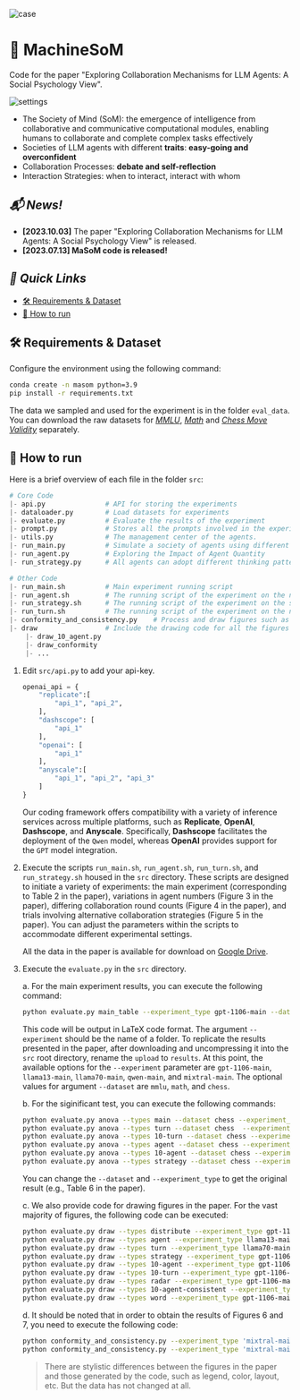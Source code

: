 
![case](figs/gif.gif)


# 🧩 MachineSoM

Code for the paper "Exploring Collaboration Mechanisms for LLM Agents: A Social Psychology View".

![settings](figs/setting.jpg)


- The Society of Mind (SoM): the emergence of intelligence from collaborative and communicative computational modules, enabling humans to collaborate and complete complex tasks effectively
- Societies of LLM agents with different **traits**: **easy-going and overconfident**
- Collaboration Processes: **debate and self-reflection**
- Interaction Strategies: when to interact, interact with whom

## *📬 News!*

- **[2023.10.03]** The paper "Exploring Collaboration Mechanisms for LLM Agents: A Social Psychology View" is released.
- **[2023.07.13] MaSoM code is released!**

## *🎉 Quick Links*

- [🛠️ Requirements & Dataset](#1)
- [🚴 How to run](#2)


<h2 id="1">🛠️ Requirements & Dataset</h2>

Configure the environment using the following command:

```bash
conda create -n masom python=3.9
pip install -r requirements.txt
```

The data we sampled and used for the experiment is in the folder `eval_data`. You can download the raw datasets for *[MMLU](https://huggingface.co/datasets/cais/mmlu)*, *[Math](https://github.com/google/BIG-bench/blob/761845c22056c885429efd2cfcec345ae00c1de7/bigbench/benchmark_tasks/chess_state_tracking/synthetic_short/task.json)* and *[Chess Move Validity](https://github.com/hendrycks/math)* separately. 


<h2 id="2">🚴 How to run</h2>

Here is a brief overview of each file in the folder `src`:

```python
# Core Code
|- api.py			    # API for storing the experiments
|- dataloader.py	    # Load datasets for experiments
|- evaluate.py		    # Evaluate the results of the experiment
|- prompt.py		    # Stores all the prompts involved in the experiment.
|- utils.py			    # The management center of the agents.
|- run_main.py		    # Simulate a society of agents using different collaborative strategies to solve problems (main experiment)
|- run_agent.py         # Exploring the Impact of Agent Quantity
|- run_strategy.py      # All agents can adopt different thinking patterns for collaboration

# Other Code
|- run_main.sh          # Main experiment running script
|- run_agent.sh         # The running script of the experiment on the number of agents
|- run_strategy.sh      # The running script of the experiment on the strategies
|- run_turn.sh          # The running script of the experiment on the number of collaboration rounds
|- conformity_and_consistency.py    # Process and draw figures such as Figure 6 and Figure 7 in the paper
|- draw                 # Include the drawing code for all the figures in the paper
    |- draw_10_agent.py
    |- draw_conformity
    |- ...
```

1. Edit `src/api.py` to add your api-key.

   ```python
   openai_api = {
       "replicate":[
           "api_1", "api_2", 
       ],
       "dashscope": [
           "api_1"
       ],
       "openai": [
           "api_1"
       ],
       "anyscale":[
           "api_1", "api_2", "api_3"
       ]
   }
   ```

   Our coding framework offers compatibility with a variety of inference services across multiple platforms, such as **Replicate**, **OpenAI**, **Dashscope**, and **Anyscale**. Specifically, **Dashscope** facilitates the deployment of the `Qwen` model, whereas **OpenAI** provides support for the `GPT` model integration.


2. Execute the scripts `run_main.sh`, `run_agent.sh`, `run_turn.sh`, and `run_strategy.sh` housed in the `src` directory. These scripts are designed to initiate a variety of experiments: the main experiment (corresponding to Table 2 in the paper), variations in agent numbers (Figure 3 in the paper), differing collaboration round counts (Figure 4 in the paper), and trials involving alternative collaboration strategies (Figure 5 in the paper). You can adjust the parameters within the scripts to accommodate different experimental settings.

    All the data in the paper is available for download on [Google Drive]().


3. Execute the `evaluate.py` in the `src` directory. 

    a. For the main experiment results, you can execute the following command:
    ```bash
    python evaluate.py main_table --experiment_type gpt-1106-main --dataset mmlu
    ```
    This code will be output in LaTeX code format. The argument `--experiment` should be the name of a folder. To replicate the results presented in the paper, after downloading and uncompressing it into the `src` root directory, rename the `upload` to `results`. At this point, the available options for the `--experiment` parameter are `gpt-1106-main`, `llama13-main`, `llama70-main`, `qwen-main`, and `mixtral-main`. The optional values for argument `--dataset` are `mmlu`, `math`, and `chess`.

    b. For the siginificant test, you can execute the following commands:
    ```bash
    python evaluate.py anova --types main --dataset chess --experiment_type "['llama13-main','gpt-1106-main']"
    python evaluate.py anova --types turn --dataset chess  --experiment_type "['llama13-turn-4','llama70-turn-4']"
    python evaluate.py anova --types 10-turn --dataset chess --experiment_type "['gpt-1106-turn-10', 'qwen-turn-10', 'mixtral-turn-10']"
    python evaluate.py anova --types agent --dataset chess --experiment_type "['llama13-main','llama70-main']"
    python evaluate.py anova --types 10-agent --dataset chess --experiment_type "['gpt-1106-main','qwen-main']"
    python evaluate.py anova --types strategy --dataset chess --experiment_type "['gpt-1106-main','qwen-main']"
    ```
    You can change the `--dataset` and `--experiment_type` to get the original result (e.g., Table 6 in the paper).

    c. We also provide code for drawing figures in the paper. For the vast majority of figures, the following code can be executed:
    ```bash
    python evaluate.py draw --types distribute --experiment_type gpt-1106-main
    python evaluate.py draw --types agent --experiment_type llama13-main
    python evaluate.py draw --types turn --experiment_type llama70-main
    python evaluate.py draw --types strategy --experiment_type gpt-1106-main
    python evaluate.py draw --types 10-agent --experiment_type gpt-1106-main
    python evaluate.py draw --types 10-turn --experiment_type gpt-1106-main --dataset chess
    python evaluate.py draw --types radar --experiment_type gpt-1106-main
    python evaluate.py draw --types 10-agent-consistent --experiment_type gpt-1106-main
    python evaluate.py draw --types word --experiment_type gpt-1106-main
    ```

    d. It should be noted that in order to obtain the results of Figures 6 and 7, you need to execute the following code:
    ```bash
    python conformity_and_consistency.py --experiment_type 'mixtral-main' --type 'consistent'
    python conformity_and_consistency.py --experiment_type 'mixtral-main' --type 'conformity'
    ```

    > There are stylistic differences between the figures in the paper and those generated by the code, such as legend, color, layout, etc. But the data has not changed at all.


